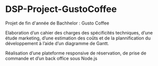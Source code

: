 # DSP-Project-GustoCoffee
Projet de fin d'année de Bachhelor : Gusto Coffee

Elaboration d’un cahier des charges des spécificités techniques, d’une étude marketing, d’une estimation des coûts et de la plannification du développement à l’aide d’un diagramme de Gantt.

Réalisation d’une plateforme responsive de réservation, de prise de commande et d’un back office sous Node.js
